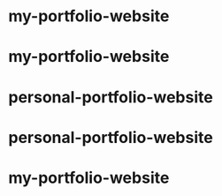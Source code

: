 # my-portfolio-website
# my-portfolio-website
# personal-portfolio-website
# personal-portfolio-website
# my-portfolio-website
